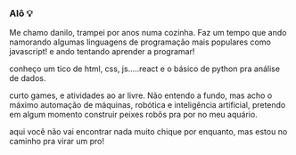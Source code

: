 ### Alô 💡

Me chamo danilo, trampei por anos numa cozinha. Faz um tempo que ando namorando
 algumas linguagens de programação mais populares como javascript! e ando tentando
 aprender a programar!

conheço um tico de html, css, js.....react 
e o básico de python pra análise de dados.

curto games, e atividades ao ar livre. Não entendo a fundo, mas acho o máximo
automação de máquinas, robótica e inteligência artificial, pretendo em algum
momento construir peixes robôs pra por no meu aquário.

aqui você não vai encontrar nada muito chique por enquanto, mas estou no caminho
pra virar um pro!

